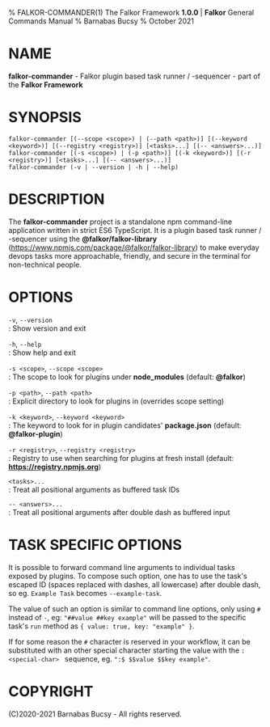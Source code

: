 % FALKOR-COMMANDER(1) The Falkor Framework **1.0.0** | **Falkor** General Commands Manual % Barnabas Bucsy % October 2021

# NAME

**falkor-commander** - Falkor plugin based task runner / -sequencer - part of the **Falkor Framework**

# SYNOPSIS

```
falkor-commander [(--scope <scope>) | (--path <path>)] [(--keyword <keyword>)] [(--registry <registry>)] [<tasks>...] [(-- <answers>...)]
falkor-commander [(-s <scope>) | (-p <path>)] [(-k <keyword>)] [(-r <registry>)] [<tasks>...] [(-- <answers>...)]
falkor-commander (-v | --version | -h | --help)
```

# DESCRIPTION

The **falkor-commander** project is a standalone npm command-line application written in strict ES6 TypeScript. It is a plugin based task runner / -sequencer using the **@falkor/falkor-library** (https://www.npmjs.com/package/@falkor/falkor-library) to make everyday devops tasks more approachable, friendly, and secure in the terminal for non-technical people.

# OPTIONS

`-v`, `--version`  
: Show version and exit

`-h`, `--help`  
: Show help and exit

`-s <scope>`, `--scope <scope>`  
: The scope to look for plugins under **node_modules** (default: **@falkor**)

`-p <path>`, `--path <path>`  
: Explicit directory to look for plugins in (overrides scope setting)

`-k <keyword>`, `--keyword <keyword>`  
: The keyword to look for in plugin candidates' **package.json** (default: **@falkor-plugin**)

`-r <registry>`, `--registry <registry>`  
: Registry to use when searching for plugins at fresh install (default: **https://registry.npmjs.org**)

`<tasks>...`  
: Treat all positional arguments as buffered task IDs

`-- <answers>...`  
: Treat all positional arguments after double dash as buffered input

# TASK SPECIFIC OPTIONS

It is possible to forward command line arguments to individual tasks exposed by plugins. To compose such option, one has to use the task's escaped ID (spaces replaced with dashes, all lowercase) after double dash, so eg. `Example Task` becomes `--example-task`.

The value of such an option is similar to command line options, only using `#` instead of `-`, eg: `"##value ##key example"` will be passed to the specific task's `run` method as `{ value: true, key: "example" }`.

If for some reason the `#` character is reserved in your workflow, it can be substituted with an other special character starting the value with the `:<special-char> ` sequence, eg. `":$ $$value $$key example"`.

# COPYRIGHT

(C)2020-2021 Barnabas Bucsy - All rights reserved.
